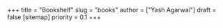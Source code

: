 +++
title = "Bookshelf"
slug = "books"
author = ["Yash Agarwal"]
draft = false
[sitemap]
  priority = 0.1
+++